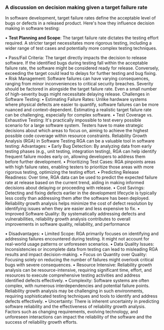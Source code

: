 ### A discussion on decision making given a target failure rate
In software development, target failure rates define the acceptable level of bugs or defects in a released product. Here's how they influence decision making in software testing:

•	**Test Planning and Scope**: The target failure rate dictates the testing effort required. A stricter target necessitates more rigorous testing, including a wider range of test cases and potentially more complex testing techniques.

•	Pass/Fail Criteria: The target directly impacts the decision to release software. If the identified bugs during testing fall within the acceptable failure rate, the software might be considered ready for release. Conversely, exceeding the target could lead to delays for further testing and bug fixing.
•	Risk Management: Software failures can have varying consequences, ranging from minor inconveniences to critical security breaches. Severity should be factored in alongside the target failure rate. Even a small number of high-severity bugs might necessitate delaying release.
Challenges in Software Testing:
•	Estimating Failure Rates: Unlike hardware systems where physical defects are easier to quantify, software failures can be more nuanced and context-dependent. Estimating a realistic target failure rate can be challenging, especially for complex software.
•	Test Coverage vs. Exhaustive Testing: It's practically impossible to test every possible scenario for a large software system. Testers have to make strategic decisions about which areas to focus on, aiming to achieve the highest possible code coverage within resource constraints.
Reliability Growth Analysis (RGA) in Software Testing
RGA can be a valuable tool in software testing:
Advantages:
•	Early Bug Detection: By analyzing data from early testing phases (e.g., unit testing, integration testing), RGA can help identify frequent failure modes early on, allowing developers to address them before further development.
•	Prioritizing Test Cases: RGA pinpoints areas with high failure rates, enabling testers to prioritize those areas with more rigorous testing, optimizing the testing effort.
•	Predicting Release Readiness: Over time, RGA data can be used to predict the expected failure rate at release based on the current trend, aiding in making informed decisions about delaying or proceeding with release.
•	Cost Savings: Detecting and fixing defects earlier in the development lifecycle is typically less costly than addressing them after the software has been deployed. Reliability growth analysis helps minimize the cost of defect resolution by identifying issues when they are easier and less expensive to fix.
•	Improved Software Quality: By systematically addressing defects and vulnerabilities, reliability growth analysis contributes to overall improvements in software quality, reliability, and performance

•	Disadvantages:
•	Limited Scope: RGA primarily focuses on identifying and addressing failures encountered during testing. It might not account for real-world usage patterns or unforeseen scenarios.
•	Data Quality Issues: Inconsistencies or incomplete data from testing can lead to misleading RGA results and impact decision-making.
•	Focus on Quantity over Quality: Focusing solely on reducing the number of failures might overlook critical bugs with severe consequences.
•	Resource Intensive: Reliability growth analysis can be resource-intensive, requiring significant time, effort, and resources to execute comprehensive testing activities and address identified defects effectively.
•	Complexity: Software systems are often complex, with numerous interdependencies and potential failure points. Reliability growth analysis may be challenging in such environments, requiring sophisticated testing techniques and tools to identify and address defects effectively.
•	Uncertainty: There is inherent uncertainty in predicting software reliability and the effectiveness of reliability growth analysis. Factors such as changing requirements, evolving technology, and unforeseen interactions can impact the reliability of the software and the success of reliability growth efforts.

